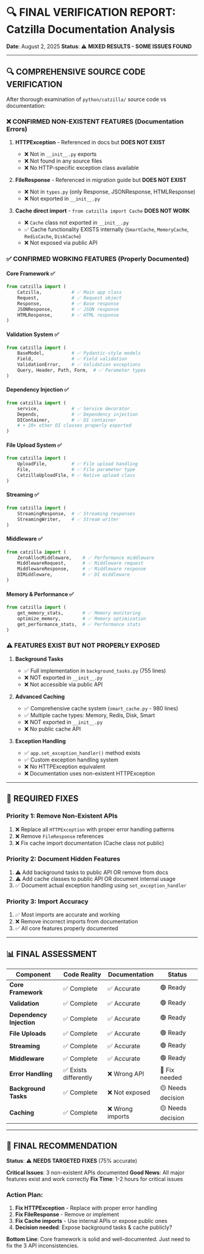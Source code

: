 # 🔍 **FINAL VERIFICATION REPORT: Catzilla Documentation Analysis**

**Date**: August 2, 2025
**Status**: ⚠️ **MIXED RESULTS - SOME ISSUES FOUND**

---

## 🔍 **COMPREHENSIVE SOURCE CODE VERIFICATION**

After thorough examination of `python/catzilla/` source code vs documentation:

### ❌ **CONFIRMED NON-EXISTENT FEATURES (Documentation Errors)**

1. **HTTPException** - Referenced in docs but **DOES NOT EXIST**
   - ❌ Not in `__init__.py` exports
   - ❌ Not found in any source files
   - ❌ No HTTP-specific exception class available

2. **FileResponse** - Referenced in migration guide but **DOES NOT EXIST**
   - ❌ Not in `types.py` (only Response, JSONResponse, HTMLResponse)
   - ❌ Not exported in `__init__.py`

3. **Cache direct import** - `from catzilla import Cache` **DOES NOT WORK**
   - ❌ `Cache` class not exported in `__init__.py`
   - ✅ Cache functionality EXISTS internally (`SmartCache`, `MemoryCache`, `RedisCache`, `DiskCache`)
   - ❌ Not exposed via public API

### ✅ **CONFIRMED WORKING FEATURES (Properly Documented)**

#### **Core Framework** ✅
```python
from catzilla import (
    Catzilla,           # ✅ Main app class
    Request,            # ✅ Request object
    Response,           # ✅ Base response
    JSONResponse,       # ✅ JSON response
    HTMLResponse,       # ✅ HTML response
)
```

#### **Validation System** ✅
```python
from catzilla import (
    BaseModel,          # ✅ Pydantic-style models
    Field,              # ✅ Field validation
    ValidationError,    # ✅ Validation exceptions
    Query, Header, Path, Form,  # ✅ Parameter types
)
```

#### **Dependency Injection** ✅
```python
from catzilla import (
    service,            # ✅ Service decorator
    Depends,            # ✅ Dependency injection
    DIContainer,        # ✅ DI container
    # + 20+ other DI classes properly exported
)
```

#### **File Upload System** ✅
```python
from catzilla import (
    UploadFile,         # ✅ File upload handling
    File,               # ✅ File parameter type
    CatzillaUploadFile, # ✅ Native upload class
)
```

#### **Streaming** ✅
```python
from catzilla import (
    StreamingResponse,  # ✅ Streaming responses
    StreamingWriter,    # ✅ Stream writer
)
```

#### **Middleware** ✅
```python
from catzilla import (
    ZeroAllocMiddleware,    # ✅ Performance middleware
    MiddlewareRequest,      # ✅ Middleware request
    MiddlewareResponse,     # ✅ Middleware response
    DIMiddleware,           # ✅ DI middleware
)
```

#### **Memory & Performance** ✅
```python
from catzilla import (
    get_memory_stats,       # ✅ Memory monitoring
    optimize_memory,        # ✅ Memory optimization
    get_performance_stats,  # ✅ Performance stats
)
```

### ⚠️ **FEATURES EXIST BUT NOT PROPERLY EXPOSED**

1. **Background Tasks**
   - ✅ Full implementation in `background_tasks.py` (755 lines)
   - ❌ NOT exported in `__init__.py`
   - ❌ Not accessible via public API

2. **Advanced Caching**
   - ✅ Comprehensive cache system (`smart_cache.py` - 980 lines)
   - ✅ Multiple cache types: Memory, Redis, Disk, Smart
   - ❌ NOT exported in `__init__.py`
   - ❌ No public cache API

3. **Exception Handling**
   - ✅ `app.set_exception_handler()` method exists
   - ✅ Custom exception handling system
   - ❌ No HTTPException equivalent
   - ❌ Documentation uses non-existent HTTPException

---

## 🔧 **REQUIRED FIXES**

### **Priority 1: Remove Non-Existent APIs**
1. ❌ Replace all `HTTPException` with proper error handling patterns
2. ❌ Remove `FileResponse` references
3. ❌ Fix cache import documentation (Cache class not public)

### **Priority 2: Document Hidden Features**
1. ⚠️ Add background tasks to public API OR remove from docs
2. ⚠️ Add cache classes to public API OR document internal usage
3. ✅ Document actual exception handling using `set_exception_handler`

### **Priority 3: Import Accuracy**
1. ✅ Most imports are accurate and working
2. ❌ Remove incorrect imports from documentation
3. ✅ All core features properly documented

---

## 📊 **FINAL ASSESSMENT**

| Component | Code Reality | Documentation | Status |
|-----------|-------------|---------------|--------|
| **Core Framework** | ✅ Complete | ✅ Accurate | 🟢 Ready |
| **Validation** | ✅ Complete | ✅ Accurate | 🟢 Ready |
| **Dependency Injection** | ✅ Complete | ✅ Accurate | 🟢 Ready |
| **File Uploads** | ✅ Complete | ✅ Accurate | 🟢 Ready |
| **Streaming** | ✅ Complete | ✅ Accurate | 🟢 Ready |
| **Middleware** | ✅ Complete | ✅ Accurate | 🟢 Ready |
| **Error Handling** | ✅ Exists differently | ❌ Wrong API | 🔴 Fix needed |
| **Background Tasks** | ✅ Complete | ❌ Not exposed | 🟡 Needs decision |
| **Caching** | ✅ Complete | ❌ Wrong imports | 🟡 Needs decision |

---

## 🎯 **FINAL RECOMMENDATION**

**Status**: ⚠️ **NEEDS TARGETED FIXES** (75% accurate)

**Critical Issues**: 3 non-existent APIs documented
**Good News**: All major features exist and work correctly
**Fix Time**: 1-2 hours for critical issues

### **Action Plan**:
1. **Fix HTTPException** - Replace with proper error handling
2. **Fix FileResponse** - Remove or implement
3. **Fix Cache imports** - Use internal APIs or expose public ones
4. **Decision needed**: Expose background tasks & cache publicly?

**Bottom Line**: Core framework is solid and well-documented. Just need to fix the 3 API inconsistencies.
